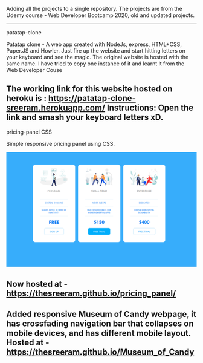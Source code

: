 Adding all the projects to a single repository. The projects are from the
Udemy course - Web Developer Bootcamp 2020, old and updated projects.


------------------------------------------------------------------------------------------
patatap-clone

Patatap clone - A web app created with NodeJs, express, HTML+CSS, Paper.JS and Howler. Just fire up the website and start hitting letters on your keyboard and see the magic. The original website is hosted with the same name. I have tried to copy one instance of it and learnt it from the Web Developer Couse

The working link for this website hosted on heroku is : https://patatap-clone-sreeram.herokuapp.com/
Instructions: Open the link and smash your keyboard letters xD. 
------------------------------------------------------------------------------------------
pricing-panel CSS

Simple responsive pricing panel using CSS.

<img src="images/pricingPanel.png" width="600px">

Now hosted at - https://thesreeram.github.io/pricing_panel/
------------------------------------------------------------------------------------------

Added responsive Museum of Candy webpage, it has crossfading navigation bar that collapses on mobile devices, and has different mobile layout.
Hosted at - https://thesreeram.github.io/Museum_of_Candy
------------------------------------------------------------------------------------------
